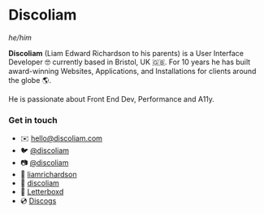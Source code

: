 # Discoliam
_he/him_

**Discoliam** (Liam Edward Richardson to his parents) is a User Interface Developer 🤓 currently based in Bristol, UK 🇬🇧. For 10 years he has built award-winning Websites, Applications, and Installations for clients around the globe 🌎.

He is passionate about Front End Dev, Performance and A11y.

### Get in touch

- ✉️ hello@discoliam.com
- 🐦 [@discoliam](https://twitter.com/discoliam/)
- 📷 [@discoliam](https://www.instagram.com/discoliam/)
- 📄 [liamrichardson](https://www.linkedin.com/in/liamrichardson/)
- 🥁 [discoliam](https://www.last.fm/user/discoliam)
- 🍿 [Letterboxd](https://letterboxd.com/discoliam/)
- 💿 [Discogs](https://www.discogs.com/user/discoliam)

